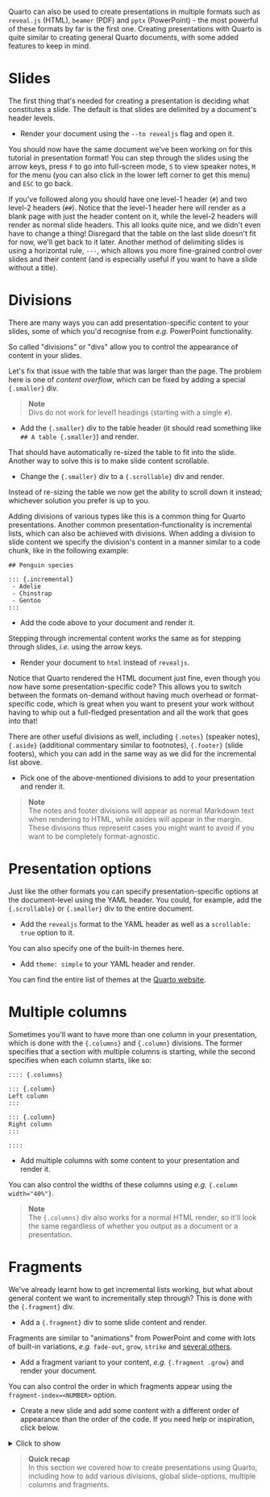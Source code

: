 Quarto can also be used to create presentations in multiple formats such as
`reveal.js` (HTML), `beamer` (PDF) and `pptx` (PowerPoint) - the most powerful
of these formats by far is the first one. Creating presentations with Quarto is
quite similar to creating general Quarto documents, with some added features to
keep in mind.

# Slides

The first thing that's needed for creating a presentation is deciding what
constitutes a slide. The default is that slides are delimited by a document's
header levels.

 * Render your document using the `--to revealjs` flag and open it.

You should now have the same document we've been working on for this tutorial in
presentation format! You can step through the slides using the arrow keys, press
`F` to go into full-screen mode, `S` to view speaker notes, `M` for the menu
(you can also click in the lower left corner to get this menu) and `ESC` to go
back.

If you've followed along you should have one level-1 header (`#`) and two
level-2 headers (`##`). Notice that the level-1 header here will render as a
blank page with just the header content on it, while the level-2 headers will
render as normal slide headers. This all looks quite nice, and we didn't even
have to change a thing! Disregard that the table on the last slide doesn't fit for
now, we'll get back to it later. Another method of delimiting slides is using a
horizontal rule, `---`, which allows you more fine-grained control over slides
and their content (and is especially useful if you want to have a slide without
a title).

# Divisions

There are many ways you can add presentation-specific content to your slides,
some of which you'd recognise from *e.g.* PowerPoint functionality.

So called "divisions" or "divs" allow you to control the appearance of content 
in your slides.

Let's fix that issue with the table that was larger than the page. The problem here is
one of *content overflow*, which can be fixed by adding a special `{.smaller}` div.

> **Note** <br>
> Divs do not work for level1 headings (starting with a single `#`).

 * Add the `{.smaller}` div to the table header (it should read something like
   `## A table {.smaller}`) and render.

That should have automatically re-sized the table to fit into the slide. Another
way to solve this is to make slide content scrollable.

 * Change the `{.smaller}` div to a `{.scrollable}` div and render.

Instead of re-sizing the table we now get the ability to scroll down it instead;
whichever solution you prefer is up to you.

Adding divisions of various types like this is a common thing for Quarto
presentations. Another common presentation-functionality is incremental lists,
which can also be achieved with divisions. When adding a division to slide
content we specify the division's content in a manner similar to a code chunk,
like in the following example:

```
## Penguin species

::: {.incremental}
 - Adelie
 - Chinstrap
 - Gentoo
:::
```

 * Add the code above to your document and render it.

Stepping through incremental content works the same as for stepping through
slides, *i.e.* using the arrow keys.

 * Render your document to `html` instead of `revealjs`.

Notice that Quarto rendered the HTML document just fine, even though you now
have some presentation-specific code? This allows you to switch between the
formats on-demand without having much overhead or format-specific code, which is
great when you want to present your work without having to whip out a
full-fledged presentation and all the work that goes into that!

There are other useful divisions as well, including `{.notes}` (speaker notes),
`{.aside}` (additional commentary similar to footnotes), `{.footer}` (slide
footers), which you can add in the same way as we did for the incremental list
above.

 * Pick one of the above-mentioned divisions to add to your presentation and
   render it.

> **Note** <br>
> The notes and footer divisions will appear as normal Markdown text when
> rendering to HTML, while asides will appear in the margin. These divisions
> thus represent cases you might want to avoid if you want to be completely
> format-agnostic.

# Presentation options

Just like the other formats you can specify presentation-specific options at the
document-level using the YAML header. You could, for example, add the
`{.scrollable}` or `{.smaller}` div to the entire document.

 * Add the `revealjs` format to the YAML header as well as a `scrollable: true`
   option to it.

You can also specify one of the built-in themes here.

 * Add `theme: simple` to your YAML header and render.

You can find the entire list of themes at the [Quarto website](https://quarto.org/docs/presentations/revealjs/#themes).

# Multiple columns

Sometimes you'll want to have more than one column in your presentation, which
is done with the `{.columns}` and `{.column}` divisions. The former specifies
that a section with multiple columns is starting, while the second specifies
when each column starts, like so:

```no-highlight
:::: {.columns}

::: {.column}
Left column
:::

::: {.column}
Right column
:::

::::
```

 * Add multiple columns with some content to your presentation and render it.

You can also control the widths of these columns using *e.g.* `{.column width="40%"}`.

> **Note** <br>
> The `{.columns}` div also works for a normal HTML render, so it'll look the
> same regardless of whether you output as a document or a presentation.

# Fragments

We've already learnt how to get incremental lists working, but what about
general content we want to incrementally step through? This is done with the
`{.fragment}` div.

 * Add a `{.fragment}` div to some slide content and render.

Fragments are similar to "animations" from PowerPoint and come with lots of
built-in variations, *e.g.* `fade-out`, `grow`, `strike` and [several
others](https://quarto.org/docs/presentations/revealjs/advanced.html#fragment-classes).

 * Add a fragment variant to your content, *e.g.* `{.fragment .grow}` and render
   your document.

You can also control the order in which fragments appear using the
`fragment-index=<NUMBER>` option.

 * Create a new slide and add some content with a different order of appearance
   than the order of the code. If you need help or inspiration, click below.

<details>
<summary> Click to show </summary>

```
## Why Palmer Penguins?

::: {.fragment fragment-index=2}
![](https://allisonhorst.github.io/palmerpenguins/logo.png){fig-align="center"}
:::

::: {.fragment fragment-index=1}
The goal of `palmerpenguins` is to provide a good dataset for data exploration
and visualization, as an alternative to `iris.`
:::
```

</details>

> **Quick recap** <br>
> In this section we covered how to create presentations using Quarto, including
> how to add various divisions, global slide-options, multiple columns and
> fragments.
